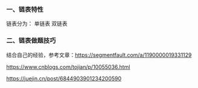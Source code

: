 ### 一、链表特性
链表分为：
单链表
双链表

### 二、链表做题技巧

结合自己的经验，参考文章：https://segmentfault.com/a/1190000019331129

https://www.cnblogs.com/tojian/p/10055036.html

https://juejin.cn/post/6844903901234200590